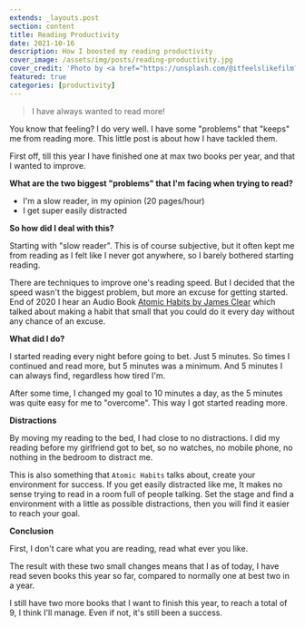 ```yaml
---
extends: _layouts.post
section: content
title: Reading Productivity
date: 2021-10-16
description: How I boosted my reading productivity
cover_image: /assets/img/posts/reading-productivity.jpg
cover_credit: 'Photo by <a href="https://unsplash.com/@itfeelslikefilm?utm_source=unsplash&utm_medium=referral&utm_content=creditCopyText">Janko Ferlič</a> on <a href="https://unsplash.com/s/photos/book?utm_source=unsplash&utm_medium=referral&utm_content=creditCopyText">Unsplash</a>'
featured: true
categories: [productivity]
---
```


> I have always wanted to read more!

You know that feeling? I do very well. I have some "problems" that "keeps" me from reading more. This little post is about how I have tackled them.

First off, till this year I have finished one at max two books per year, and that I wanted to improve.

**What are the two biggest "problems" that I'm facing when trying to read?**

* I'm a slow reader, in my opinion (20 pages/hour)
* I get super easily distracted

**So how did I deal with this?**

Starting with "slow reader". This is of course subjective, but it often kept me from reading as I felt like I never got anywhere,
so I barely bothered starting reading.

There are techniques to improve one's reading speed. But I decided that the speed wasn't the biggest problem, but more an excuse for getting started.
End of 2020 I hear an Audio Book [Atomic Habits by James Clear](https://jamesclear.com/atomic-habits) which talked about
making a habit that small that you could do it every day without any chance of an excuse.

**What did I do?**

I started reading every night before going to bet. Just 5 minutes. So times I continued and read more, but 5 minutes was a minimum.
And 5 minutes I can always find, regardless how tired I'm.

After some time, I changed my goal to 10 minutes a day, as the 5 minutes was quite easy for me to "overcome".
This way I got started reading more.

**Distractions**

By moving my reading to the bed, I had close to no distractions. I did my reading before my girlfriend got to bet,
so no watches, no mobile phone, no nothing in the bedroom to distract me.

This is also something that `Atomic Habits` talks about, create your environment for success. If you get easily distracted like me,
It makes no sense trying to read in a room full of people talking. Set the stage and find a environment with a little as possible
distractions, then you will find it easier to reach your goal.

**Conclusion**

First, I don't care what you are reading, read what ever you like.

The result with these two small changes means that I as of today, I have read seven books this year so far, compared to normally one at best two
in a year.

I still have two more books that I want to finish this year, to reach a total of 9, I think I'll manage.
Even if not, it's still been a success.






